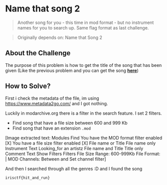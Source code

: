 # Name that song 2
> Another song for you - this time in mod format - but no instrument names for you to search up. Same flag format as last challenge.

> Originally depends on: Name that Song 2

## About the Challenge
The purpose of this problem is how to get the title of the song that has been given (Like the previous problem and you can get the song [**here**](/2023/IrisCTF%202023/Name%20that%20song%202/song_2.mod))

## How to Solve?
First i check the metadata of the file, im using https://www.metadata2go.com/ and I got nothing. 

Luckily in modarchive.org there is a filter in the search feature. I set 2 filters.
- Find song that have a file size between 600 and 999 Kb
- Find song that have an extension `.mod`
  

[Image extracted text: Modules
Find
You have the MOD format filter enabled [X]
You have a file size filter enabled [X]
File name or Title
File name only
Instrument Text
Looking_for an artistz
File name and Title
Title only
Comment Text
Show Filters
Filters
File Size Range:
600-999Kb
File Format: | MOD
Channels: Between
and
Set channel filter]


And then I searched through all the genres :D and I found the song
```
irisctf{hit_and_run}
```